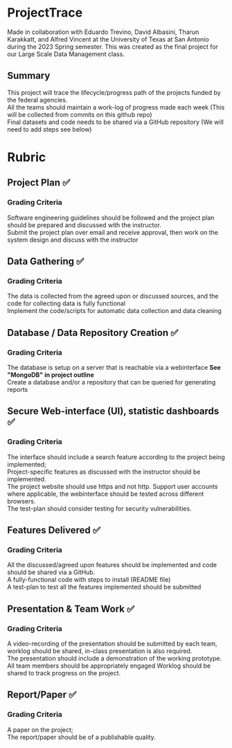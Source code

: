 # ProjectTrace

Made in collaboration with Eduardo Trevino, David Albasini, Tharun Karakkatt, and Alfred Vincent at the University of Texas at San Antonio during the 2023 Spring semester. This was created as the final project for our Large Scale Data Management class.

## Summary
This project will trace the lifecycle/progress path of the projects funded by the federal agencies.\
All the teams should maintain a work-log of progress made each week (This will be collected from commits on this github repo)\
Final datasets and code needs to be shared via a GitHub repository (We will need to add steps see below)

# Rubric
## Project Plan ✅
### Grading Criteria
Software engineering guidelines should be followed and the project plan should be prepared and discussed with the instructor.\
Submit the project plan over email and receive approval, then work on the system design and discuss with the instructor

## Data Gathering ✅
### Grading Criteria
The data is collected from the agreed upon or discussed sources, and the code for collecting data is fully functional\
Implement the code/scripts for automatic data collection and data cleaning

## Database / Data Repository Creation ✅
### Grading Criteria
The database is setup on a server that is reachable via a webinterface **See "MongoDB" in project outline**\
Create a database and/or a repository that can be queried for generating reports

## Secure Web-interface (UI), statistic dashboards ✅
### Grading Criteria
The interface should include a search feature according to the project being implemented;\
Project-specific features as discussed with the instructor should be implemented.\
The project website should use https and not http.
Support user accounts where applicable, the webinterface should be tested across different browsers.\
The test-plan should consider testing for security vulnerabilities.

## Features Delivered ✅
### Grading Criteria
All the discussed/agreed upon features should be implemented and code should be shared via a GitHub.\
A fully-functional code with steps to install (README file)\
A test-plan to test all the features implemented should be submitted

## Presentation & Team Work ✅
### Grading Criteria
A video-recording of the presentation should be submitted by each team, worklog should be shared, in-class presentation is also required.\
The presentation should include a demonstration of the working prototype.\
All team members should be appropriately engaged Worklog should be shared to track progress on the project.

## Report/Paper ✅
### Grading Criteria
A paper on the project;\
The report/paper should be of a publishable quality.
